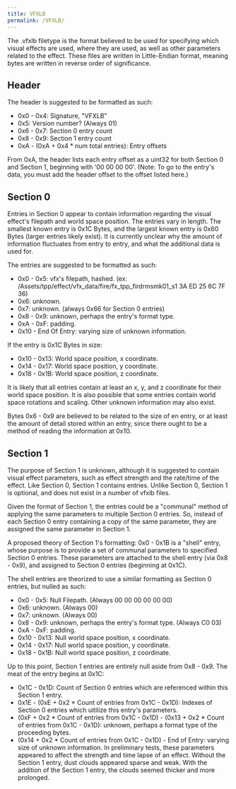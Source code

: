 ```yaml
---
title: VFXLB
permalink: /VFXLB/
---
```


The .vfxlb filetype is the format believed to be used for specifying
which visual effects are used, where they are used, as well as other
parameters related to the effect. These files are written in
Little-Endian format, meaning bytes are written in reverse order of
significance.

## Header

The header is suggested to be formatted as such:

  - 0x0 - 0x4: Signature, "VFXLB"
  - 0x5: Version number? (Always 01)
  - 0x6 - 0x7: Section 0 entry count
  - 0x8 - 0x9: Section 1 entry count
  - 0xA - (0xA + 0x4 \* num total entries): Entry offsets

From 0xA, the header lists each entry offset as a uint32 for both
Section 0 and Section 1, beginning with '00 00 00 00'. (Note: To go to
the entry's data, you must add the header offset to the offset listed
here.)

## Section 0

Entries in Section 0 appear to contain information regarding the visual
effect's filepath and world space position. The entries vary in length.
The smallest known entry is 0x1C Bytes, and the largest known entry is
0x60 Bytes (larger entries likely exist). It is currently unclear why
the amount of information fluctuates from entry to entry, and what the
additional data is used for.

The entries are suggested to be formatted as such:

  - 0x0 - 0x5: vfx's filepath, hashed. (ex:
    /Assets/tpp/effect/vfx_data/fire/fx_tpp_firdrmsmk01_s1 3A ED 25
    6C 7F 36)
  - 0x6: unknown.
  - 0x7: unknown. (always 0x66 for Section 0 entries)
  - 0x8 - 0x9: unknown, perhaps the entry's format type.
  - 0xA - 0xF: padding.
  - 0x10 - End Of Entry: varying size of unknown information.

If the entry is 0x1C Bytes in size:

  - 0x10 - 0x13: World space position, x coordinate.
  - 0x14 - 0x17: World space position, y coordinate.
  - 0x18 - 0x1B: World space position, z coordinate.

It is likely that all entries contain at least an x, y, and z coordinate
for their world space position. It is also possible that some entries
contain world space rotations and scaling. Other unknown information may
also exist.

Bytes 0x6 - 0x9 are believed to be related to the size of en entry, or
at least the amount of detail stored within an entry, since there ought
to be a method of reading the information at 0x10.

## Section 1

The purpose of Section 1 is unknown, although it is suggested to contain
visual effect parameters, such as effect strength and the rate/time of
the effect. Like Section 0, Section 1 contains entries. Unlike Section
0, Section 1 is optional, and does not exist in a number of vfxlb files.

Given the format of Section 1, the entries could be a "communal" method
of applying the same parameters to multiple Section 0 entries. So,
instead of each Section 0 entry containing a copy of the same parameter,
they are assigned the same parameter in Section 1.

A proposed theory of Section 1's formatting: 0x0 - 0x1B is a "shell"
entry, whose purpose is to provide a set of communal parameters to
specified Section 0 entries. These parameters are attached to the shell
entry (via 0x8 - 0x9), and assigned to Section 0 entries (beginning at
0x1C).

The shell entries are theorized to use a similar formatting as Section 0
entries, but nulled as such:

  - 0x0 - 0x5: Null Filepath. (Always 00 00 00 00 00 00)
  - 0x6: unknown. (Always 00)
  - 0x7: unknown. (Always 00)
  - 0x8 - 0x9: unknown, perhaps the entry's format type. (Always C0 03)
  - 0xA - 0xF: padding.
  - 0x10 - 0x13: Null world space position, x coordinate.
  - 0x14 - 0x17: Null world space position, y coordinate.
  - 0x18 - 0x1B: Null world space position, z coordinate.

Up to this point, Section 1 entries are entirely null aside from 0x8 -
0x9. The meat of the entry begins at 0x1C:

  - 0x1C - 0x1D: Count of Section 0 entries which are referenced within
    this Section 1 entry.
  - 0x1E - (0xE + 0x2 \* Count of entries from 0x1C - 0x1D): Indexes of
    Section 0 entries which uitilize this entry's parameters.
  - (0xF + 0x2 \* Count of entries from 0x1C - 0x1D) - (0x13 + 0x2 \*
    Count of entries from 0x1C - 0x1D): unknown, perhaps a format type
    of the proceeding bytes.
  - (0x14 + 0x2 \* Count of entries from 0x1C - 0x1D) - End of Entry:
    varying size of unknown information. In preliminary tests, these
    parameters appeared to affect the strength and time lapse of an
    effect. Without the Section 1 entry, dust clouds appeared sparse and
    weak. With the addition of the Section 1 entry, the clouds seemed
    thicker and more prolonged.